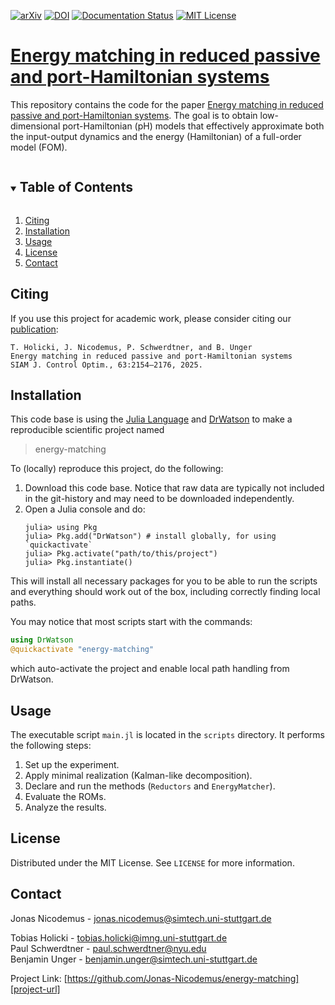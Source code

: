[![arXiv][arxiv-shield]][arxiv-url]
[![DOI][doi-shield]][doi-url]
[![Documentation Status][docs-shield]][docs-url]
[![MIT License][license-shield]][license-url]

# [Energy matching in reduced passive and port-Hamiltonian systems][arxiv-url]
This repository contains the code for the paper [Energy matching in reduced passive and port-Hamiltonian systems][sicon-url].
The goal is to obtain low-dimensional port-Hamiltonian (pH) models that effectively approximate both the input-output dynamics and the energy (Hamiltonian) of a full-order model (FOM).

<!-- TABLE OF CONTENTS -->
<details open="open">
  <summary><h2 style="display: inline-block">Table of Contents</h2></summary>
  <ol>
    <li>
      <a href="#citing">Citing</a>
    </li>
    <li>
      <a href="#installation">Installation</a>
    </li>
    <li><a href="#usage">Usage</a></li>
    <li><a href="#license">License</a></li>
    <li><a href="#contact">Contact</a></li>
  </ol>
</details>

## Citing
If you use this project for academic work, please consider citing our
[publication][sicon-url]:

    T. Holicki, J. Nicodemus, P. Schwerdtner, and B. Unger
    Energy matching in reduced passive and port-Hamiltonian systems
    SIAM J. Control Optim., 63:2154–2176, 2025.

## Installation
This code base is using the [Julia Language](https://julialang.org/) and
[DrWatson](https://juliadynamics.github.io/DrWatson.jl/stable/)
to make a reproducible scientific project named
> energy-matching

To (locally) reproduce this project, do the following:

1. Download this code base. Notice that raw data are typically not included in the
   git-history and may need to be downloaded independently.
2. Open a Julia console and do:
   ```
   julia> using Pkg
   julia> Pkg.add("DrWatson") # install globally, for using `quickactivate`
   julia> Pkg.activate("path/to/this/project")
   julia> Pkg.instantiate()
   ```

This will install all necessary packages for you to be able to run the scripts and
everything should work out of the box, including correctly finding local paths.

You may notice that most scripts start with the commands:
```julia
using DrWatson
@quickactivate "energy-matching"
```
which auto-activate the project and enable local path handling from DrWatson.

## Usage
The executable script `main.jl` is located in the `scripts` directory. 
It performs the following steps:
1. Set up the experiment.
2. Apply minimal realization (Kalman-like decomposition).
2. Declare and run the methods (`Reductors` and `EnergyMatcher`).
3. Evaluate the ROMs.
4. Analyze the results.

## License
Distributed under the MIT License. See `LICENSE` for more information.

## Contact
Jonas Nicodemus - jonas.nicodemus@simtech.uni-stuttgart.de

Tobias Holicki - tobias.holicki@imng.uni-stuttgart.de\
Paul Schwerdtner - paul.schwerdtner@nyu.edu\
Benjamin Unger - benjamin.unger@simtech.uni-stuttgart.de

Project Link: [https://github.com/Jonas-Nicodemus/energy-matching][project-url]

[doi-shield]: https://img.shields.io/badge/DOI-10.5281%20%2F%20zenodo.8335231-blue.svg?style=for-the-badge
[doi-url]: https://doi.org/10.5281/zenodo.8335231
[arxiv-shield]: https://img.shields.io/badge/arXiv-2204.13474-b31b1b.svg?style=for-the-badge
[arxiv-url]: https://arxiv.org/abs/2309.05778
[license-shield]: https://img.shields.io/github/license/Jonas-Nicodemus/energy-matching.svg?style=for-the-badge
[license-url]: https://github.com/Jonas-Nicodemus/energy-matching/blob/main/LICENSE
[project-url]: https://github.com/Jonas-Nicodemus/energy-matching/
[docs-shield]: https://img.shields.io/badge/docs-online-blue.svg?style=for-the-badge
[docs-url]: https://jonas-nicodemus.github.io/energy-matching/
[sicon-url]: https://doi.org/10.1137/23M1600931

